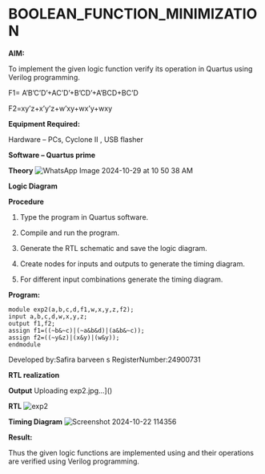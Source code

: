 # BOOLEAN_FUNCTION_MINIMIZATION

**AIM:**

To implement the given logic function verify its operation in Quartus using Verilog programming.

F1= A’B’C’D’+AC’D’+B’CD’+A’BCD+BC’D 

F2=xy’z+x’y’z+w’xy+wx’y+wxy

**Equipment Required:**

Hardware – PCs, Cyclone II , USB flasher

**Software – Quartus prime**

**Theory**
![WhatsApp Image 2024-10-29 at 10 50 38 AM](https://github.com/user-attachments/assets/bc2bc995-a312-4b86-8c5c-e3b7aa77151f)


**Logic Diagram**

**Procedure**

1.	Type the program in Quartus software.

2.	Compile and run the program.

3.	Generate the RTL schematic and save the logic diagram.

4.	Create nodes for inputs and outputs to generate the timing diagram.

5.	For different input combinations generate the timing diagram.


**Program:**

```
module exp2(a,b,c,d,f1,w,x,y,z,f2);
input a,b,c,d,w,x,y,z;
output f1,f2;
assign f1=((~b&~c)|(~a&b&d)|(a&b&~c));
assign f2=((~y&z)|(x&y)|(w&y));
endmodule
```
Developed by:Safira barveen s RegisterNumber:24900731


**RTL realization**



**Output**
Uploading exp2.jpg…]()




**RTL**
![exp2](https://github.com/user-attachments/assets/46f257ca-472e-4a1b-957d-e6a41c4b3e6d)



**Timing Diagram**
![Screenshot 2024-10-22 114356](https://github.com/user-attachments/assets/afe644b7-2057-4cdc-9663-eba072082e00)



**Result:**

Thus the given logic functions are implemented using and their operations are verified using Verilog programming.

